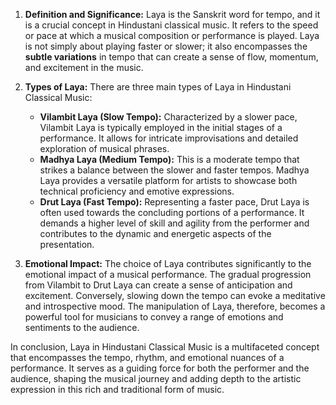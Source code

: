 

1. **Definition and Significance:**
   Laya is the Sanskrit word for tempo, and it is a crucial concept in Hindustani classical music. It refers to the speed or pace at which a musical composition or performance is played. Laya is not simply about playing faster or slower; it also encompasses the **subtle variations** in tempo that can create a sense of flow, momentum, and excitement in the music.

2. **Types of Laya:**
   There are three main types of Laya in Hindustani Classical Music:
   - **Vilambit Laya (Slow Tempo):** Characterized by a slower pace, Vilambit Laya is typically employed in the initial stages of a performance. It allows for intricate improvisations and detailed exploration of musical phrases.
   - **Madhya Laya (Medium Tempo):** This is a moderate tempo that strikes a balance between the slower and faster tempos. Madhya Laya provides a versatile platform for artists to showcase both technical proficiency and emotive expressions.
   - **Drut Laya (Fast Tempo):** Representing a faster pace, Drut Laya is often used towards the concluding portions of a performance. It demands a higher level of skill and agility from the performer and contributes to the dynamic and energetic aspects of the presentation.

5. **Emotional Impact:**
   The choice of Laya contributes significantly to the emotional impact of a musical performance. The gradual progression from Vilambit to Drut Laya can create a sense of anticipation and excitement. Conversely, slowing down the tempo can evoke a meditative and introspective mood. The manipulation of Laya, therefore, becomes a powerful tool for musicians to convey a range of emotions and sentiments to the audience.

In conclusion, Laya in Hindustani Classical Music is a multifaceted concept that encompasses the tempo, rhythm, and emotional nuances of a performance. It serves as a guiding force for both the performer and the audience, shaping the musical journey and adding depth to the artistic expression in this rich and traditional form of music.